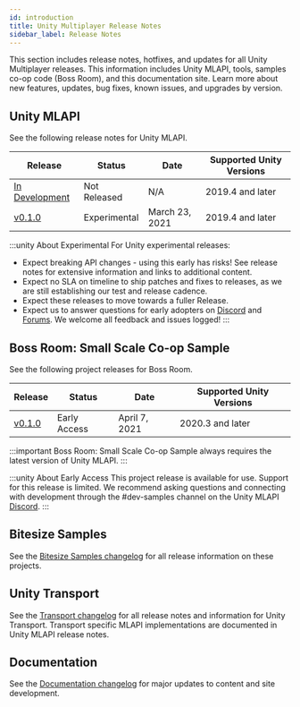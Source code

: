 ```yaml
---
id: introduction
title: Unity Multiplayer Release Notes
sidebar_label: Release Notes
---
```


This section includes release notes, hotfixes, and updates for all Unity Multiplayer releases. This information includes Unity MLAPI, tools, samples co-op code (Boss Room), and this documentation site. Learn more about new features, updates, bug fixes, known issues, and upgrades by version.

## Unity MLAPI

See the following release notes for Unity MLAPI.

| Release | Status | Date | Supported Unity Versions |
| -- | -- | -- | -- |
| [In Development](multiplayer/mlapi-develop.md) | Not Released | N/A | 2019.4 and later |
| [v0.1.0](multiplayer/release-0-1-0.md) | Experimental | March 23, 2021 | 2019.4 and later |

:::unity About Experimental
For Unity experimental releases:

* Expect breaking API changes - using this early has risks! See release notes for extensive information and links to additional content.
* Expect no SLA on timeline to ship patches and fixes to releases, as we are still establishing our test and release cadence.
* Expect these releases to move towards a fuller Release.
* Expect us to answer questions for early adopters on [Discord](https://discord.gg/buMxnnPvTb) and [Forums](https://forum.unity.com/forums/multiplayer.26/). We welcome all feedback and issues logged! 
:::

## Boss Room: Small Scale Co-op Sample

See the following project releases for Boss Room.

| Release | Status | Date | Supported Unity Versions |
| -- | -- | -- | -- |
| [v0.1.0](samples/release-0-1-0.md) | Early Access | April 7, 2021 | 2020.3 and later |

:::important
Boss Room: Small Scale Co-op Sample always requires the latest version of Unity MLAPI.
:::

:::unity About Early Access
This project release is available for use. Support for this release is limited. We recommend asking questions and connecting with development through the #dev-samples channel on the Unity MLAPI [Discord](https://discord.gg/buMxnnPvTb).
:::

## Bitesize Samples

See the [Bitesize Samples changelog](bitesize/bitesize-changelog.md) for all release information on these projects.

## Unity Transport

See the [Transport changelog](transport/transport-changelog.md) for all release notes and information for Unity Transport. Transport specific MLAPI implementations are documented in Unity MLAPI release notes.

## Documentation

See the [Documentation changelog](doc-changelog.md) for major updates to content and site development.